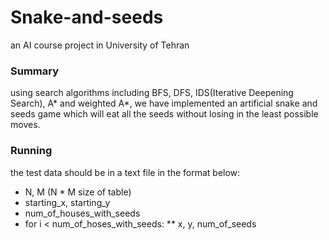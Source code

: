 # Snake-and-seeds
an AI course project in University of Tehran<br>
### Summary ###
using search algorithms including BFS, DFS, IDS(Iterative Deepening Search), A* and weighted A*, we have implemented an artificial snake and seeds game which will eat all the seeds without losing in the least possible moves.<br>


### Running ###
the test data should be in a text file in the format below:<br>
* N, M (N * M size of table)
* starting_x, starting_y
* num_of_houses_with_seeds
* for i < num_of_hoses_with_seeds:
  ** x, y, num_of_seeds
